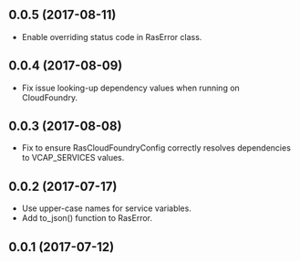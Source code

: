 0.0.5 (2017-08-11)
------------------

- Enable overriding status code in RasError class.


0.0.4 (2017-08-09)
------------------

- Fix issue looking-up dependency values when running on CloudFoundry.


0.0.3 (2017-08-08)
------------------

- Fix to ensure RasCloudFoundryConfig correctly resolves dependencies to VCAP_SERVICES values.


0.0.2 (2017-07-17)
------------------

- Use upper-case names for service variables.
- Add to_json() function to RasError.


0.0.1 (2017-07-12)
------------------